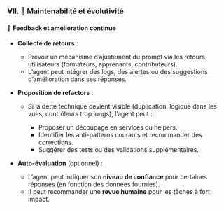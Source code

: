 ### VII. 🔁 Maintenabilité et évolutivité

#### 🔹 Feedback et amélioration continue

* **Collecte de retours** :

  * Prévoir un mécanisme d’ajustement du prompt via les retours utilisateurs (formateurs, apprenants, contributeurs).
  * L’agent peut intégrer des logs, des alertes ou des suggestions d’amélioration dans ses réponses.

* **Proposition de refactors** :

  * Si la dette technique devient visible (duplication, logique dans les vues, contrôleurs trop longs), l’agent peut :

    * Proposer un découpage en services ou helpers.
    * Identifier les anti-patterns courants et recommander des corrections.
    * Suggérer des tests ou des validations supplémentaires.

* **Auto-évaluation** (optionnel) :

  * L’agent peut indiquer son **niveau de confiance** pour certaines réponses (en fonction des données fournies).
  * Il peut recommander une **revue humaine** pour les tâches à fort impact.
